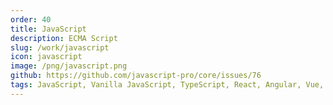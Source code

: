 ```yaml
---
order: 40
title: JavaScript
description: ECMA Script
slug: /work/javascript
icon: javascript
image: /png/javascript.png
github: https://github.com/javascript-pro/core/issues/76
tags: JavaScript, Vanilla JavaScript, TypeScript, React, Angular, Vue, Material UI, Flash, Server Side JavaScript, Node, Gatsby, NextJS, Headless CMS, JSON
---
```

